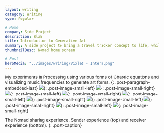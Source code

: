 ```yaml
---
layout: writing
category: Writing
type: Regular

# Home
company: Side Project
description: Blah
title: Introduction to Generative Art
summary: A side project to bring a travel tracker concept to life, while learning Swift along the way.
thumbnailDesc: Nomad home screen

# Post
heroMedia: "../images/writing/Vixlet - Intern.png"
---
```


My experiments in Processing using various forms of Chaotic equations and visualizing music frequencies to generate art forms.
{: .post-paragraph-embedded-last}
<img src="../images/writing/gen-art/gen-art-1.png">{: .post-image-small-left}
<img src="../images/writing/gen-art/gen-art-2.png">{: .post-image-small-right}
<img src="../images/writing/gen-art/gen-art-3.png">{: .post-image-small-left}
<img src="../images/writing/gen-art/gen-art-4.png">{: .post-image-small-right}
<img src="../images/writing/gen-art/gen-art-5.png">{: .post-image-small-left}
<img src="../images/writing/gen-art/gen-art-6.png">{: .post-image-small-right}
<img src="../images/writing/gen-art/gen-art-7.png">{: .post-image-small-left}
<img src="../images/writing/gen-art/gen-art-8.png">{: .post-image-small-right}
<img src="../images/writing/gen-art/gen-art-9.png">{: .post-image-small-left}
<img src="../images/writing/gen-art/gen-art-10.png">{: .post-image-small-right}

The Nomad sharing experience. Sender experience (top) and receiver experience (bottom).
{: .post-caption}
